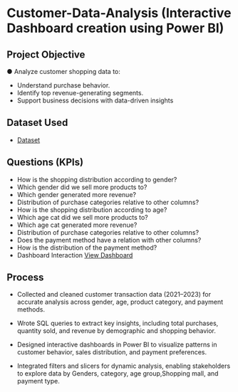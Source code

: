 # Customer-Data-Analysis (Interactive Dashboard creation using Power BI)
## Project Objective
●	Analyze customer shopping data to:
-	Understand purchase behavior.
-	Identify top revenue-generating segments.
-	Support business decisions with data-driven insights

## Dataset Used
  - <a href="https://github.com/amit4910/Customer_sales_Dashboard/blob/main/customer.csv">Dataset</a>

## Questions (KPIs)
-	How is the shopping distribution according to gender?
-	Which gender did we sell more products to?
-	Which gender generated more revenue?
-	Distribution of purchase categories relative to other columns?
-	How is the shopping distribution according to age?
-	Which age cat did we sell more products to?
-	Which age cat generated more revenue?
-	Distribution of purchase categories relative to other columns?
-	Does the payment method have a relation with other columns?
-	How is the distribution of the payment method?
- Dashboard Interaction <a href="https://github.com/amit4910/Customer_sales_Dashboard/blob/main/snapshot_salesdashboard.png">View Dashboard</a>

## Process
- Collected and cleaned customer transaction data (2021–2023) for accurate analysis across gender, age, product category, and payment methods.

- Wrote SQL queries to extract key insights, including total purchases, quantity sold, and revenue by demographic and shopping behavior.

- Designed interactive dashboards in Power BI to visualize patterns in customer behavior, sales distribution, and payment preferences.

- Integrated filters and slicers for dynamic analysis, enabling stakeholders to explore data by Genders, category, age group,Shopping mall, and payment type.

  

